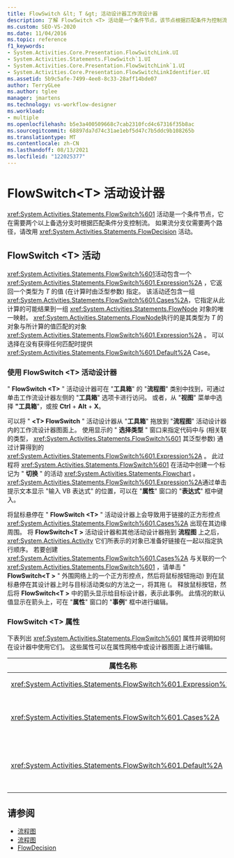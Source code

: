 ```yaml
---
title: FlowSwitch &lt; T &gt; 活动设计器工作流设计器
description: 了解 FlowSwitch <T> 活动是一个条件节点，该节点根据匹配条件为控制流提供分支。
ms.custom: SEO-VS-2020
ms.date: 11/04/2016
ms.topic: reference
f1_keywords:
- System.Activities.Core.Presentation.FlowSwitchLink.UI
- System.Activities.Statements.FlowSwitch`1.UI
- System.Activities.Core.Presentation.FlowSwitchLink`1.UI
- System.Activities.Core.Presentation.FlowSwitchLinkIdentifier.UI
ms.assetid: 5b9c5afe-7499-4ee8-8c33-28aff14bde07
author: TerryGLee
ms.author: tglee
manager: jmartens
ms.technology: vs-workflow-designer
ms.workload:
- multiple
ms.openlocfilehash: b5e3a400509668c7cab2310fcd4c67316f35b8ac
ms.sourcegitcommit: 68897da7d74c31ae1ebf5d47c7b5ddc9b108265b
ms.translationtype: MT
ms.contentlocale: zh-CN
ms.lasthandoff: 08/13/2021
ms.locfileid: "122025377"
---
```

# <a name="flowswitcht-activity-designer"></a>FlowSwitch\<T> 活动设计器

<xref:System.Activities.Statements.FlowSwitch%601> 活动是一个条件节点，它在需要两个以上备选分支时根据匹配条件分支控制流。 如果流分支仅需要两个路径，请改用 <xref:System.Activities.Statements.FlowDecision> 活动。

## <a name="the-flowswitcht-activity"></a>FlowSwitch \<T> 活动

<xref:System.Activities.Statements.FlowSwitch%601>活动包含一个 <xref:System.Activities.Statements.FlowSwitch%601.Expression%2A> ，它返回一个类型为 *T* 的值 (在计算时由泛型参数) 指定。 该活动还包含一组 <xref:System.Activities.Statements.FlowSwitch%601.Cases%2A>，它指定从此计算的可能结果到一组 <xref:System.Activities.Statements.FlowNode> 对象的唯一映射。 <xref:System.Activities.Statements.FlowNode>执行的是其类型为 *T* 的对象与所计算的值匹配的对象 <xref:System.Activities.Statements.FlowSwitch%601.Expression%2A> 。 可以选择在没有获得任何匹配时提供 <xref:System.Activities.Statements.FlowSwitch%601.Default%2A> Case。

### <a name="using-the-flowswitcht-activity-designer"></a>使用 FlowSwitch \<T> 活动设计器

" **FlowSwitch \<T>** " 活动设计器可在 "**工具箱**" 的 "**流程图**" 类别中找到，可通过单击工作流设计器左侧的 "**工具箱**" 选项卡进行访问。 或者，从 "**视图**" 菜单中选择 **"工具箱**"，或按 **Ctrl** + **Alt** + **X**。

可以将 " **\<T> FlowSwitch** " 活动设计器从 "**工具箱**" 拖放到 "**流程图**" 活动设计器内的工作流设计器图面上。 使用显示的 " **选择类型** " 窗口来指定代码中与 (相关联的类型， <xref:System.Activities.Statements.FlowSwitch%601> 其泛型参数) 通过计算得到的 <xref:System.Activities.Statements.FlowSwitch%601.Expression%2A> 。 此过程将 <xref:System.Activities.Statements.FlowSwitch%601> 在活动中创建一个标记为 " **切换** " 的活动 <xref:System.Activities.Statements.Flowchart> 。 <xref:System.Activities.Statements.FlowSwitch%601.Expression%2A>通过单击提示文本显示 "输入 VB 表达式" 的位置，可以在 "**属性**" 窗口的 "**表达式**" 框中键入。

将鼠标悬停在 " **FlowSwitch \<T>** " 活动设计器上会导致用于链接的正方形控点 <xref:System.Activities.Statements.FlowSwitch%601.Cases%2A> 出现在其边缘周围。 将 **FlowSwitch<T \>** 活动设计器和其他活动设计器拖到 **流程图** 上之后， <xref:System.Activities.Activity> 它们所表示的对象已准备好链接在一起以指定执行顺序。 若要创建 <xref:System.Activities.Statements.FlowSwitch%601.Cases%2A> 与关联的一个 <xref:System.Activities.Statements.FlowSwitch%601> ，请单击 " **FlowSwitch<T \>** " 外围网络上的一个正方形控点，然后将鼠标按钮拖动) 到在鼠标悬停在其设计器上时与目标活动类似的方法之一，将其拖 (。 释放鼠标按钮，然后将 **FlowSwitch<T \>** 中的箭头显示给目标设计器，表示此事例。 此情况的默认值显示在箭头上，可在 "**属性**" 窗口的 "**事例**" 框中进行编辑。

### <a name="the-flowswitcht-properties"></a>FlowSwitch \<T> 属性

下表列出 <xref:System.Activities.Statements.FlowSwitch%601> 属性并说明如何在设计器中使用它们。 这些属性可以在属性网格中或设计器图面上进行编辑。

|属性名称|必选|使用情况|
|-|--------------|-|
|<xref:System.Activities.Statements.FlowSwitch%601.Expression%2A>|True|指定表达式，通过计算该表达式来确定在执行路径中可切换到哪个 <xref:System.Activities.Statements.FlowSwitch%601.Cases%2A>。|
|<xref:System.Activities.Statements.FlowSwitch%601.Cases%2A>|错误|指定通过从 <xref:System.Activities.Statements.FlowSwitch%601.Expression%2A> 的可能计算结果到一组 <xref:System.Activities.Statements.FlowNode> 对象的唯一映射。|
|<xref:System.Activities.Statements.FlowSwitch%601.Default%2A>|True|指定当 <xref:System.Activities.Statements.FlowSwitch%601.Expression%2A> 的计算值与 <xref:System.Activities.Statements.FlowSwitch%601.Cases%2A> 对象中包含的值之一不匹配时的映射。|

## <a name="see-also"></a>请参阅

- [流程图](../workflow-designer/flowchart-activity-designers.md)
- [流程图](../workflow-designer/flowchart-activity-designer.md)
- [FlowDecision](../workflow-designer/flowdecision-activity-designer.md)

